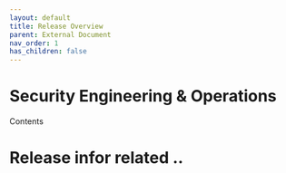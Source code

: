 ```yaml
---
layout: default
title: Release Overview
parent: External Document
nav_order: 1
has_children: false
---
```


#  Security Engineering & Operations 

Contents



# Release infor related ..
